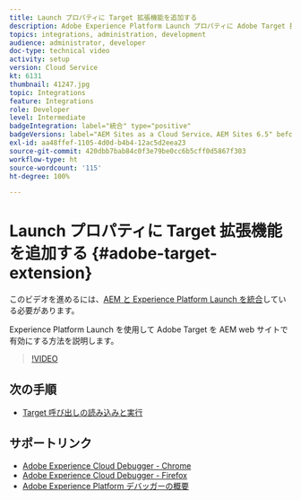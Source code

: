 ```yaml
---
title: Launch プロパティに Target 拡張機能を追加する
description: Adobe Experience Platform Launch プロパティに Adobe Target 拡張機能を追加する方法を説明します。
topics: integrations, administration, development
audience: administrator, developer
doc-type: technical video
activity: setup
version: Cloud Service
kt: 6131
thumbnail: 41247.jpg
topic: Integrations
feature: Integrations
role: Developer
level: Intermediate
badgeIntegration: label="統合" type="positive"
badgeVersions: label="AEM Sites as a Cloud Service、AEM Sites 6.5" before-title="false"
exl-id: aa48ffef-1105-4d0d-b4b4-12ac5d2eea23
source-git-commit: 420dbb7bab84c0f3e79be0cc6b5cff0d5867f303
workflow-type: ht
source-wordcount: '115'
ht-degree: 100%

---
```


# Launch プロパティに Target 拡張機能を追加する {#adobe-target-extension}

このビデオを進めるには、[AEM と Experience Platform Launch を統合](../experience-platform/data-collection/tags/overview.md)している必要があります。

Experience Platform Launch を使用して Adobe Target を AEM web サイトで有効にする方法を説明します。

>[!VIDEO](https://video.tv.adobe.com/v/41247?quality=12&learn=on)

## 次の手順

+ [Target 呼び出しの読み込みと実行](./load-and-fire-target.md)

## サポートリンク

+ [Adobe Experience Cloud Debugger - Chrome](https://chrome.google.com/webstore/detail/adobe-experience-platform/bfnnokhpnncpkdmbokanobigaccjkpob)
+ [Adobe Experience Cloud Debugger - Firefox](https://addons.mozilla.org/en-US/firefox/addon/adobe-experience-platform-dbg/)
+ [Adobe Experience Platform デバッガーの概要](https://experienceleague.adobe.com/docs/platform-learn/data-collection/debugger/overview.html?lang=ja)
